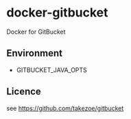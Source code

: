 # docker-gitbucket
Docker for GitBucket

## Environment
- GITBUCKET_JAVA_OPTS

## Licence
see https://github.com/takezoe/gitbucket

